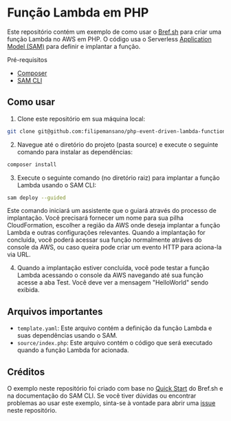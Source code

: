# Função Lambda em PHP
Este repositório contém um exemplo de como usar o [Bref.sh](https://bref.sh/) para criar uma função Lambda no AWS em PHP. O código usa o Serverless [Application Model (SAM)](https://aws.amazon.com/serverless/sam/) para definir e implantar a função.

Pré-requisitos
* [Composer](https://getcomposer.org/)
* [SAM CLI](https://docs.aws.amazon.com/serverless-application-model/latest/developerguide/serverless-sam-cli-install.html)

## Como usar
1. Clone este repositório em sua máquina local:

```bash
git clone git@github.com:filipemansano/php-event-driven-lambda-function.git
```

2. Navegue até o diretório do projeto (pasta source) e execute o seguinte comando para instalar as dependências:

```bash
composer install
```

3. Execute o seguinte comando (no diretório raiz) para implantar a função Lambda usando o SAM CLI:

```bash
sam deploy --guided
```

Este comando iniciará um assistente que o guiará através do processo de implantação. Você precisará fornecer um nome para sua pilha CloudFormation, escolher a região da AWS onde deseja implantar a função Lambda e outras configurações relevantes.  Quando a implantação for concluída, você poderá acessar sua função normalmente atráves do console da AWS, ou caso queira pode criar um evento HTTP para aciona-la via URL.

4. Quando a implantação estiver concluída, você pode testar a função Lambda acessando o console da AWS navegando até sua função acesse a aba Test. Você deve ver a mensagem "HelloWorld" sendo exibida.

## Arquivos importantes
* `template.yaml`: Este arquivo contém a definição da função Lambda e suas dependências usando o SAM.
* `source/index.php`: Este arquivo contém o código que será executado quando a função Lambda for acionada.

## Créditos
O exemplo neste repositório foi criado com base no [Quick Start](https://bref.sh/docs/quickstart.html) do Bref.sh e na documentação do SAM CLI. Se você tiver dúvidas ou encontrar problemas ao usar este exemplo, sinta-se à vontade para abrir uma [issue](https://github.com/filipemansano/php-event-driven-lambda-function/issues) neste repositório.